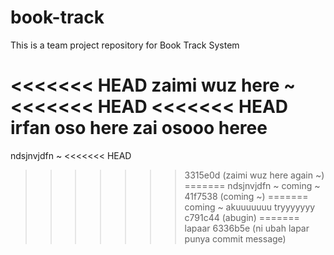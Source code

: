 # book-track
 This is a team project repository for Book Track System


<<<<<<< HEAD
zaimi wuz here ~
<<<<<<< HEAD
<<<<<<< HEAD
irfan oso here
zai osooo heree
=======
ndsjnvjdfn ~ 
<<<<<<< HEAD
>>>>>>> 3315e0d (zaimi wuz here again ~)
=======
ndsjnvjdfn ~ 
coming ~
>>>>>>> 41f7538 (coming ~)
=======
coming ~
akuuuuuuu tryyyyyyy
>>>>>>> c791c44 (abugin)
=======
lapaar
>>>>>>> 6336b5e (ni ubah lapar punya commit message)
